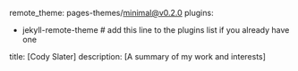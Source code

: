 remote_theme: pages-themes/minimal@v0.2.0
plugins:
- jekyll-remote-theme # add this line to the plugins list if you already have one

title: [Cody Slater]
description: [A summary of my work and interests]
